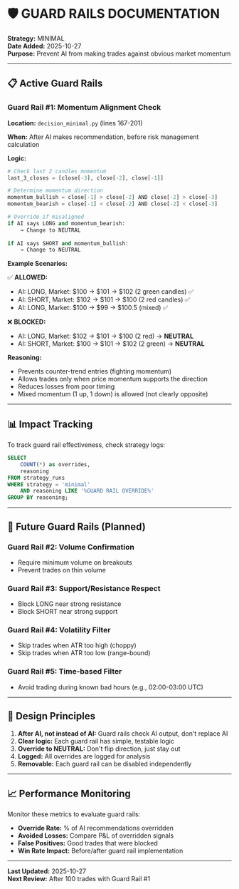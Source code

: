 # 🛡️ GUARD RAILS DOCUMENTATION

**Strategy:** MINIMAL  
**Date Added:** 2025-10-27  
**Purpose:** Prevent AI from making trades against obvious market momentum

---

## 📋 Active Guard Rails

### Guard Rail #1: Momentum Alignment Check

**Location:** `decision_minimal.py` (lines 167-201)

**When:** After AI makes recommendation, before risk management calculation

**Logic:**
```python
# Check last 2 candles momentum
last_3_closes = [close[-3], close[-2], close[-1]]

# Determine momentum direction
momentum_bullish = close[-1] > close[-2] AND close[-2] > close[-3]
momentum_bearish = close[-1] < close[-2] AND close[-2] < close[-3]

# Override if misaligned
if AI says LONG and momentum_bearish:
    → Change to NEUTRAL
    
if AI says SHORT and momentum_bullish:
    → Change to NEUTRAL
```

**Example Scenarios:**

✅ **ALLOWED:**
- AI: LONG, Market: $100 → $101 → $102 (2 green candles) ✅
- AI: SHORT, Market: $102 → $101 → $100 (2 red candles) ✅
- AI: LONG, Market: $100 → $99 → $100.5 (mixed) ✅

❌ **BLOCKED:**
- AI: LONG, Market: $102 → $101 → $100 (2 red) → **NEUTRAL**
- AI: SHORT, Market: $100 → $101 → $102 (2 green) → **NEUTRAL**

**Reasoning:**
- Prevents counter-trend entries (fighting momentum)
- Allows trades only when price momentum supports the direction
- Reduces losses from poor timing
- Mixed momentum (1 up, 1 down) is allowed (not clearly opposite)

---

## 📊 Impact Tracking

To track guard rail effectiveness, check strategy logs:

```sql
SELECT 
    COUNT(*) as overrides,
    reasoning
FROM strategy_runs
WHERE strategy = 'minimal' 
    AND reasoning LIKE '%GUARD RAIL OVERRIDE%'
GROUP BY reasoning;
```

---

## 🔮 Future Guard Rails (Planned)

### Guard Rail #2: Volume Confirmation
- Require minimum volume on breakouts
- Prevent trades on thin volume

### Guard Rail #3: Support/Resistance Respect
- Block LONG near strong resistance
- Block SHORT near strong support

### Guard Rail #4: Volatility Filter
- Skip trades when ATR too high (choppy)
- Skip trades when ATR too low (range-bound)

### Guard Rail #5: Time-based Filter
- Avoid trading during known bad hours (e.g., 02:00-03:00 UTC)

---

## 🎯 Design Principles

1. **After AI, not instead of AI:** Guard rails check AI output, don't replace AI
2. **Clear logic:** Each guard rail has simple, testable logic
3. **Override to NEUTRAL:** Don't flip direction, just stay out
4. **Logged:** All overrides are logged for analysis
5. **Removable:** Each guard rail can be disabled independently

---

## 📈 Performance Monitoring

Monitor these metrics to evaluate guard rails:

- **Override Rate:** % of AI recommendations overridden
- **Avoided Losses:** Compare P&L of overridden signals
- **False Positives:** Good trades that were blocked
- **Win Rate Impact:** Before/after guard rail implementation

---

**Last Updated:** 2025-10-27  
**Next Review:** After 100 trades with Guard Rail #1

